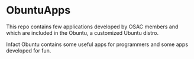ObuntuApps
==========

This repo contains few applications developed by OSAC members and which are included in the Obuntu, a customized Ubuntu distro.

Infact Obuntu contains some useful apps for programmers and some apps developed for fun.
